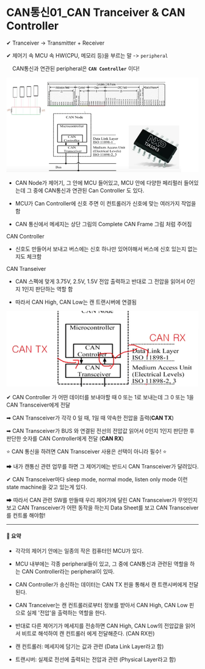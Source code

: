 # CAN통신01_CAN Tranceiver & CAN Controller

✔ Tranceiver -> Transmitter + Receiver

✔ 제어기 속 MCU 속 HW(CPU, 메모리 등)을 부르는 말 -> `peripheral`

    CAN통신과 연관된 peripheral은 **`CAN Controller`** 이다!

<img src="CAN통신01_CAN%20Tranceiver%20&%20CAN%20Controller_assets/2023-02-09-08-53-49-image.png" title="" alt="" data-align="center">

- CAN Node가 제어기, 그 안에 MCU 들어있고, MCU 안에 다양한 페리펄러 들어있는데 그 중에 CAN통신과 연관된 Can Controller 도 있다.

- MCU가 Can Controller에 신호 주면 이 컨트롤러가 신호에 맞는 여러가지 작업을 함

- CAN 통신에서 메세지는 상단 그림의 Complete CAN Frame 그림 처럼 주어짐

CAN Controller

- 신호도 만들어서 보내고 버스에는 신호 하나만 있어야해서 버스에 신호 있는지 없는지도 체크함

CAN Transeiver

- CAN 스펙에 맞게 3.75V, 2.5V, 1.5V 전압 출력하고 반대로 그 전압을 읽어서 0인지 1인지 판단하는 역할 함

- 따라서 CAN High, CAN Low는 캔 트랜시버에 연결됨

<img src="CAN통신01_CAN%20Tranceiver%20&%20CAN%20Controller_assets/2023-02-09-14-46-10-image.png" title="" alt="" data-align="center">

✔ CAN Controller 가 어떤 데이터를 보내야할 때 0 또는 1로 보내는데 그 0 또는 1을 CAN Transceiver에게 전달

➡ CAN Transceiver가 각각 0 일 때, 1일 때 약속한 전압을 출력(**CAN TX**)

➡ CAN Transceiver가 BUS 와 연결된 전선의 전압값 읽어서 0인지 1인지 판단한 후 판단한 숫자를 CAN Controller에게 전달 (**CAN RX**)

⭐ CAN 통신을 하려면 CAN Transceiver 사용은 선택이 아니라 필수! ⭐

➡ 내가 캔통신 관련 업무를 하면 그 제어기에는 반드시 CAN Transceiver가 달려있다.

✔ CAN Transceiver마다 sleep mode, normal mode, listen only mode 이런 state machine을 갖고 있는게 있다.

➡ 따라서 CAN 관련 SW를 만들때 우리 제어기에 달린 CAN Transceiver가 무엇인지 보고 CAN Transceiver가 어떤 동작을 하는지 Data Sheet를 보고 CAN Transceiver를 컨트롤 해야함!

---

#### 🔗 요약

- 각각의 제어기 안에는 일종의 작은 컴퓨터인 MCU가 있다.

- MCU 내부에는 각종 peripheral들이 있고, 그 중에 CAN통신과 관련된 역할을 하는 CAN Controller라는 peripheral이 있따.

- CAN Controller가 송신하는 데이터는 CAN TX 핀을 통해서 캔 트랜시버에게 전달된다.

- CAN Tranceiver는 캔 컨트롤러로부터 정보를 받아서 CAN High, CAN Low 핀으로 실제 '전압'을 출력하는 역할을 한다.

- 반대로 다른 제어기가 메세지를 전송하면 CAN High, CAN Low의 전압값을 읽어서 비트로 해석하여 캔 컨트롤러 에게 전달해준다. (CAN RX핀)

- 캔 컨트롤러: 메세지에 담기는 값과 관련 (Data Link Layer라고 함)

- 트랜시버: 실제로 전선에 출력되는 전압과 관련 (Physical Layer라고 함)
